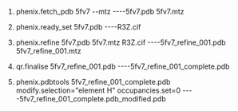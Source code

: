 1. phenix.fetch_pdb 5fv7 --mtz    ----5fv7.pdb 5fv7.mtz

2. phenix.ready_set 5fv7.pdb ----R3Z.cif

3. phenix.refine 5fv7.pdb 5fv7.mtz R3Z.cif ----5fv7_refine_001.pdb 5fv7_refine_001.mtz

4. qr.finalise 5fv7_refine_001.pdb ----5fv7_refine_001_complete.pdb

5. phenix.pdbtools 5fv7_refine_001_complete.pdb modify.selection="element H" occupancies.set=0 ----5fv7_refine_001_complete.pdb_modified.pdb
